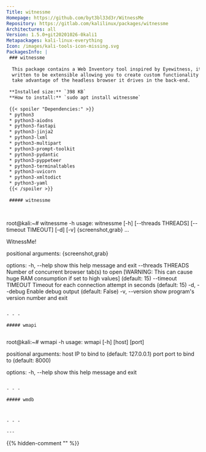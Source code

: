 ```yaml
---
Title: witnessme
Homepage: https://github.com/byt3bl33d3r/WitnessMe
Repository: https://gitlab.com/kalilinux/packages/witnessme
Architectures: all
Version: 1.5.0+git20201026-0kali1
Metapackages: kali-linux-everything 
Icon: /images/kali-tools-icon-missing.svg
PackagesInfo: |
 ### witnessme
 
  This package contains a Web Inventory tool inspired by Eyewitness, its also
  written to be extensible allowing you to create custom functionality that can
  take advantage of the headless browser it drives in the back-end.
 
 **Installed size:** `398 KB`  
 **How to install:** `sudo apt install witnessme`  
 
 {{< spoiler "Dependencies:" >}}
 * python3
 * python3-aiodns
 * python3-fastapi
 * python3-jinja2
 * python3-lxml
 * python3-multipart
 * python3-prompt-toolkit
 * python3-pydantic
 * python3-pyppeteer
 * python3-terminaltables
 * python3-uvicorn
 * python3-xmltodict
 * python3-yaml
 {{< /spoiler >}}
 
 ##### witnessme
 
 
 ```
 root@kali:~# witnessme -h
 usage: witnessme [-h] [--threads THREADS] [--timeout TIMEOUT] [-d] [-v]
                  {screenshot,grab} ...
 
 WitnessMe!
 
 positional arguments:
   {screenshot,grab}
 
 options:
   -h, --help         show this help message and exit
   --threads THREADS  Number of concurrent browser tab(s) to open
                      [WARNING: This can cause huge RAM consumption if set to high values] (default: 15)
   --timeout TIMEOUT  Timeout for each connection attempt in seconds (default: 15)
   -d, --debug        Enable debug output (default: False)
   -v, --version      show program's version number and exit
 ```
 
 - - -
 
 ##### wmapi
 
 
 ```
 root@kali:~# wmapi -h
 usage: wmapi [-h] [host] [port]
 
 positional arguments:
   host        IP to bind to (default: 127.0.0.1)
   port        port to bind to (default: 8000)
 
 options:
   -h, --help  show this help message and exit
 ```
 
 - - -
 
 ##### wmdb
 
 
 
 - - -
 
---
```

{{% hidden-comment "<!--Do not edit anything above this line-->" %}}
